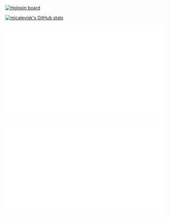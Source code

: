 [![Holopin board](https://holopin.io/api/user/board?user=micalevisk)](https://holopin.io/@micalevisk)

[![micalevisk's GitHub stats](https://github-readme-stats.vercel.app/api?username=micalevisk&show_icons=true&theme=github_dark&hide=stars&custom_title=Run%20$%20npx%20@micalevisk/card)](https://github.com/micalevisk)

![](https://raw.githubusercontent.com/micalevisk/github-stats/master/generated/overview.svg)
![](https://raw.githubusercontent.com/micalevisk/github-stats/master/generated/languages.svg)

<!--
**micalevisk/micalevisk** is a ✨ _special_ ✨ repository because its `README.md` (this file) appears on your GitHub profile.

Here are some ideas to get you started:

- 🔭 I’m currently working on ...
- 🌱 I’m currently learning ...
- 👯 I’m looking to collaborate on ...
- 🤔 I’m looking for help with ...
- 💬 Ask me about ...
- 📫 How to reach me: ...
- 😄 Pronouns: ...
- ⚡ Fun fact: ...
-->
